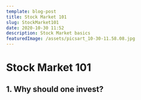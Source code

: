 ```yaml
---
template: blog-post
title: Stock Market 101
slug: StockMarket101
date: 2020-10-30 11:52
description: Stock Market basics
featuredImage: /assets/picsart_10-30-11.58.08.jpg
---
```

# Stock Market 101

## 1. Why should one invest?